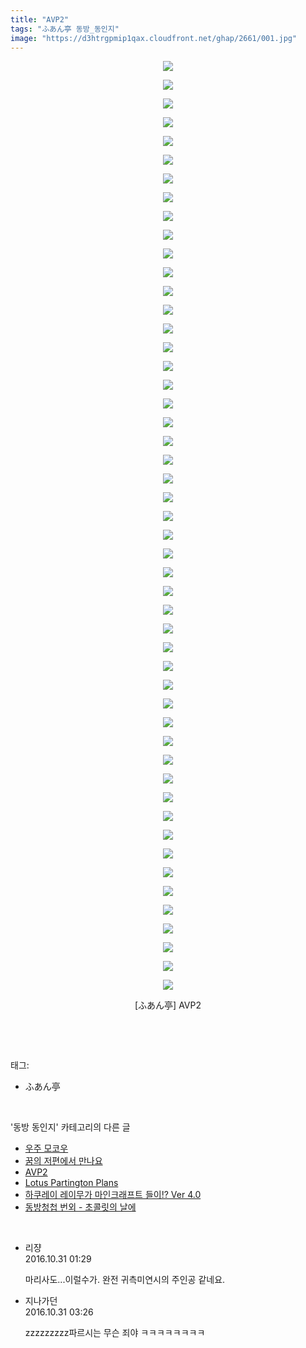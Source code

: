 ```yaml
---
title: "AVP2"
tags: "ふあん亭 동방_동인지"
image: "https://d3htrgpmip1qax.cloudfront.net/ghap/2661/001.jpg"
---
```

<div class="article">
<p style="text-align: center; clear: none; float: none;"><img src="{{ site.imgserver5 }}/ghap/2661/001.jpg"/></p>
<p style="text-align: center; clear: none; float: none;"><img src="{{ site.imgserver5 }}/ghap/2661/002.jpg"/></p>
<p style="text-align: center; clear: none; float: none;"><img src="{{ site.imgserver5 }}/ghap/2661/003.jpg"/></p>
<p style="text-align: center; clear: none; float: none;"><img src="{{ site.imgserver5 }}/ghap/2661/004.jpg"/></p>
<p style="text-align: center; clear: none; float: none;"><img src="{{ site.imgserver5 }}/ghap/2661/005.jpg"/></p>
<p style="text-align: center; clear: none; float: none;"><img src="{{ site.imgserver5 }}/ghap/2661/006.jpg"/></p>
<p style="text-align: center; clear: none; float: none;"><img src="{{ site.imgserver5 }}/ghap/2661/007.jpg"/></p>
<p style="text-align: center; clear: none; float: none;"><img src="{{ site.imgserver5 }}/ghap/2661/008.jpg"/></p>
<p style="text-align: center; clear: none; float: none;"><img src="{{ site.imgserver5 }}/ghap/2661/009.jpg"/></p>
<p style="text-align: center; clear: none; float: none;"><img src="{{ site.imgserver5 }}/ghap/2661/010.jpg"/></p>
<p style="text-align: center; clear: none; float: none;"><img src="{{ site.imgserver5 }}/ghap/2661/011.jpg"/></p>
<p style="text-align: center; clear: none; float: none;"><img src="{{ site.imgserver5 }}/ghap/2661/012.jpg"/></p>
<p style="text-align: center; clear: none; float: none;"><img src="{{ site.imgserver5 }}/ghap/2661/013.jpg"/></p>
<p style="text-align: center; clear: none; float: none;"><img src="{{ site.imgserver5 }}/ghap/2661/014.jpg"/></p>
<p style="text-align: center; clear: none; float: none;"><img src="{{ site.imgserver5 }}/ghap/2661/015.jpg"/></p>
<p style="text-align: center; clear: none; float: none;"><img src="{{ site.imgserver5 }}/ghap/2661/016.jpg"/></p>
<p style="text-align: center; clear: none; float: none;"><img src="{{ site.imgserver5 }}/ghap/2661/017.jpg"/></p>
<p style="text-align: center; clear: none; float: none;"><img src="{{ site.imgserver5 }}/ghap/2661/018.jpg"/></p>
<p style="text-align: center; clear: none; float: none;"><img src="{{ site.imgserver5 }}/ghap/2661/019.jpg"/></p>
<p style="text-align: center; clear: none; float: none;"><img src="{{ site.imgserver5 }}/ghap/2661/020.jpg"/></p>
<p style="text-align: center; clear: none; float: none;"><img src="{{ site.imgserver5 }}/ghap/2661/021.jpg"/></p>
<p style="text-align: center; clear: none; float: none;"><img src="{{ site.imgserver5 }}/ghap/2661/022.jpg"/></p>
<p style="text-align: center; clear: none; float: none;"><img src="{{ site.imgserver5 }}/ghap/2661/023.jpg"/></p>
<p style="text-align: center; clear: none; float: none;"><img src="{{ site.imgserver5 }}/ghap/2661/024.jpg"/></p>
<p style="text-align: center; clear: none; float: none;"><img src="{{ site.imgserver5 }}/ghap/2661/025.jpg"/></p>
<p style="text-align: center; clear: none; float: none;"><img src="{{ site.imgserver5 }}/ghap/2661/026.jpg"/></p>
<p style="text-align: center; clear: none; float: none;"><img src="{{ site.imgserver5 }}/ghap/2661/027.jpg"/></p>
<p style="text-align: center; clear: none; float: none;"><img src="{{ site.imgserver5 }}/ghap/2661/028.jpg"/></p>
<p style="text-align: center; clear: none; float: none;"><img src="{{ site.imgserver5 }}/ghap/2661/029.jpg"/></p>
<p style="text-align: center; clear: none; float: none;"><img src="{{ site.imgserver5 }}/ghap/2661/030.jpg"/></p>
<p style="text-align: center; clear: none; float: none;"><img src="{{ site.imgserver5 }}/ghap/2661/031.jpg"/></p>
<p style="text-align: center; clear: none; float: none;"><img src="{{ site.imgserver5 }}/ghap/2661/032.jpg"/></p>
<p style="text-align: center; clear: none; float: none;"><img src="{{ site.imgserver5 }}/ghap/2661/033.jpg"/></p>
<p style="text-align: center; clear: none; float: none;"><img src="{{ site.imgserver5 }}/ghap/2661/034.jpg"/></p>
<p style="text-align: center; clear: none; float: none;"><img src="{{ site.imgserver5 }}/ghap/2661/035.jpg"/></p>
<p style="text-align: center; clear: none; float: none;"><img src="{{ site.imgserver5 }}/ghap/2661/036.jpg"/></p>
<p style="text-align: center; clear: none; float: none;"><img src="{{ site.imgserver5 }}/ghap/2661/037.jpg"/></p>
<p style="text-align: center; clear: none; float: none;"><img src="{{ site.imgserver5 }}/ghap/2661/038.jpg"/></p>
<p style="text-align: center; clear: none; float: none;"><img src="{{ site.imgserver5 }}/ghap/2661/039.jpg"/></p>
<p style="text-align: center; clear: none; float: none;"><img src="{{ site.imgserver5 }}/ghap/2661/040.jpg"/></p>
<p style="text-align: center; clear: none; float: none;"><img src="{{ site.imgserver5 }}/ghap/2661/041.jpg"/></p>
<p style="text-align: center; clear: none; float: none;"><img src="{{ site.imgserver5 }}/ghap/2661/042.jpg"/></p>
<p style="text-align: center; clear: none; float: none;"><img src="{{ site.imgserver5 }}/ghap/2661/043.jpg"/></p>
<p style="text-align: center; clear: none; float: none;"><img src="{{ site.imgserver5 }}/ghap/2661/044.jpg"/></p>
<p style="text-align: center; clear: none; float: none;"><img src="{{ site.imgserver5 }}/ghap/2661/045.jpg"/></p>
<p style="text-align: center; clear: none; float: none;"><img src="{{ site.imgserver5 }}/ghap/2661/046.jpg"/></p>
<p style="text-align: center; clear: none; float: none;"><img src="{{ site.imgserver5 }}/ghap/2661/047.jpg"/></p>
<p style="text-align: center; clear: none; float: none;"><img src="{{ site.imgserver5 }}/ghap/2661/048.jpg"/></p>
<p style="text-align: center; clear: none; float: none;"><img src="{{ site.imgserver5 }}/ghap/2661/049.jpg"/></p>
<p style="text-align: center; clear: none; float: none;"><img src="{{ site.imgserver5 }}/ghap/2661/050.jpg"/></p>
<p style="text-align: center; clear: none; float: none;">[ふあん亭] AVP2</p>
<p><br/></p>
</div><br/>
<div class="tagTrail">
<p>태그: </p>
<ul>
<li>ふあん亭</li>
</ul>
</div><br/>
<div class="another">
<p>'동방 동인지' 카테고리의 다른 글</p>
<ul>
<li><a href="/ghap_2663">우주 모코우</a></li>
<li><a href="/ghap_2662">꿈의 저편에서 만나요</a></li>
<li><a href="/ghap_2661">AVP2</a></li>
<li><a href="/ghap_2660">Lotus Partington Plans</a></li>
<li><a href="/ghap_2659">하쿠레이 레이무가 마인크래프트 들이!? Ver 4.0</a></li>
<li><a href="/ghap_2658">동방청첩 번외 - 초콜릿의 날에</a></li>
</ul>
</div><br/>
<div class="cb_module cb_fluid">
<div class="cb_wrt cb_profile">
<div class="comment">
<ul>
<li class="cb_thumb_off" id="comment14839846">
<div class="cb_comment_area">
<div class="cb_info_area">
<div class="cb_section">
<span class="cb_nick_name">리쟝</span>
</div>
<div class="cb_section">
<span class="cb_date">2016.10.31 01:29 </span>
</div>
</div>
<div class="cb_dsc_comment">
<p class="cb_dsc">
											 마리사도...이럴수가. 완전 귀측미연시의 주인공 같네요.
										</p>
</div>
</div></li>
<li class="cb_thumb_off" id="comment14839879">
<div class="cb_comment_area">
<div class="cb_info_area">
<div class="cb_section">
<span class="cb_nick_name">지나가던</span>
</div>
<div class="cb_section">
<span class="cb_date">2016.10.31 03:26 </span>
</div>
</div>
<div class="cb_dsc_comment">
<p class="cb_dsc">
											zzzzzzzzz파르시는 무슨 죄야 ㅋㅋㅋㅋㅋㅋㅋㅋ
										</p>
</div>
</div></li>
</ul>
</div>
</div><!-- commentList close -->
</div><br/>
